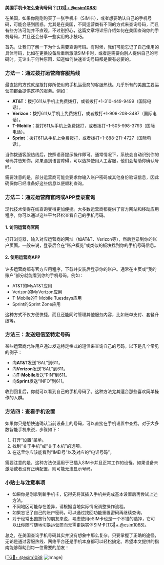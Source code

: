 **美国手机卡怎么查询号码？[[TG💪+ @esim1088](https://t.me/s/esim1088)]**

在美国，如果你刚刚购买了一张手机卡（SIM卡），或者想要确认自己的手机号码，可能会感到困惑。尤其是在美国，不同运营商有不同的方式来查询号码，而且有些方法可能并不直观。不过别担心，这篇文章将详细介绍如何在美国查询你的手机号码，并且还会分享一些实用的小技巧。

首先，让我们了解一下为什么需要查询号码。有时候，我们可能忘记了自己使用的具体号码，比如在更换设备后重新激活SIM卡时，或者是需要向别人提供自己的号码时。无论出于何种原因，知道如何快速查询号码都是很有必要的。

### 方法一：通过拨打运营商客服热线

最直接的方式就是拨打你所使用的手机运营商的客服热线。几乎所有的美国主要运营商都会提供这样的服务。例如：

- **AT&T**：拨打611从手机上免费拨打，或者拨打+1-310-449-9499（国际电话）。
- **Verizon**：拨打611从手机上免费拨打，或者拨打+1-908-208-3487（国际电话）。
- **T-Mobile**：拨打611从手机上免费拨打，或者拨打+1-505-998-3793（国际电话）。
- **Sprint**：拨打611从手机上免费拨打，或者拨打+1-888-211-4727（国际电话）。

当你拨通客服热线后，按照语音提示操作即可。通常情况下，系统会自动识别你的号码并告知你。如果遇到语言障碍，可以选择使用人工客服，他们会帮助你确认号码。

需要注意的是，部分运营商可能会要求你输入账户密码或其他身份验证信息，因此确保你已经准备好这些信息以便顺利查询。

### 方法二：通过运营商官网或APP登录查询

现代技术使得在线查询变得更加便捷。大多数运营商都提供了官方网站和移动应用程序，你可以通过这些平台轻松查看自己的手机号码。

#### 1. 访问运营商官网
打开浏览器，输入对应运营商的网址（如AT&T、Verizon等），然后登录到你的账户页面。一般来说，登录后会在“账户概览”或类似的板块找到你的手机号码信息。

#### 2. 使用运营商APP
许多运营商都有官方应用程序，下载并安装后登录你的账户。通常在主页或“我的账户”部分就能看到你的手机号码。例如：
- AT&T的MyAT&T应用
- Verizon的MyVerizon应用
- T-Mobile的T-Mobile Tuesdays应用
- Sprint的Sprint Zone应用

这种方式不仅方便快捷，而且还能同时管理其他服务内容，比如账单支付、套餐升级等。

### 方法三：发送短信至特定号码

某些运营商允许用户通过发送特定格式的短信来查询自己的号码。以下是几个常见的例子：

- 向**AT&T**发送“BAL”到611。
- 向**Verizon**发送“BAL”到611。
- 向**T-Mobile**发送“PIN”到611。
- 向**Sprint**发送“INFO”到611。

收到回复后，你就可以看到自己的手机号码了。这种方法尤其适合那些喜欢简单操作的人群。

### 方法四：查看手机设置

如果你只是想快速确认当前设备上的号码，可以直接在手机设置中查找。对于大多数智能手机来说，步骤如下：

1. 打开“设置”菜单。
2. 找到“关于手机”或“关于本机”的选项。
3. 在这里你应该能看到“IMEI号”以及对应的“电话号码”。

需要注意的是，这种方法仅适用于已插入SIM卡并且正常工作的设备。如果设备未激活或者没有正确配置，则可能无法显示号码。

### 小贴士与注意事项

- 如果你是刚拿到新手机卡，记得先将其插入手机并完成基本设置后再尝试上述方法。
- 不同地区可能存在差异，请根据当地实际情况调整操作流程。
- 如果忘记了自己的账户密码，可以通过找回功能重置密码再继续查询。
- 对于经常出国旅行的朋友来说，考虑使用eSIM卡也是一个不错的选择，它可以让你随时随地切换运营商而无需更换实体SIM卡[[TG💪+ @esim1088](https://t.me/s/esim1088)]。

总之，在美国查询手机号码其实并没有想象中那么复杂。只要掌握了正确的途径，无论是通过客服热线、网络平台还是手机本身都可以轻松搞定。希望本文提供的指南能够帮助到每一位需要的朋友！

[[TG💪+ @esim1088](https://t.me/s/esim1088) ![Image](https://i.postimg.cc/4NQfJmqS/Snipaste-2025-05-13-00-14-12.png)]